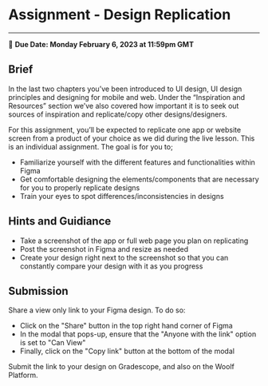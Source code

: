 # Assignment - Design Replication
-----
<aside>
  
  📝 **Due Date: Monday February 6, 2023 at 11:59pm GMT**
 
</aside>


## Brief
In the last two chapters you’ve been introduced to UI design, UI design principles and designing for mobile and web. Under the “Inspiration and Resources” section we’ve also covered how important it is to seek out sources of inspiration and replicate/copy other designs/designers. 

For this assignment, you’ll be expected to replicate one app or website screen from a product of your choice as we did during the live lesson. This is an individual assignment. The goal is for you to;

- Familiarize yourself with the different features and functionalities within Figma
- Get comfortable designing the elements/components that are necessary for you to properly replicate designs 
- Train your eyes to spot differences/inconsistencies in designs


## Hints and Guidiance

- Take a screenshot of the app or full web page you plan on replicating
- Post the screenshot in Figma and resize as needed
- Create your design right next to the screenshot so that you can constantly compare your design with it as you progress


## Submission
Share a view only link to your Figma design. To do so:

- Click on the "Share" button in the top right hand corner of Figma
- In the modal that pops-up, ensure that the "Anyone with the link" option is set to "Can View"
- Finally, click on the "Copy link" button at the bottom of the modal

Submit the link to your design on Gradescope, and also on the Woolf Platform.








